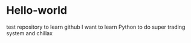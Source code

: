 # Hello-world
test repository to learn github
I want to learn Python to do super trading system and chillax
